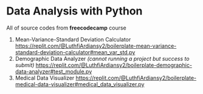 # Data Analysis with Python
All of source codes from **freecodecamp** course
1. Mean-Variance-Standard Deviation Calculator
https://replit.com/@LuthfiArdiansy2/boilerplate-mean-variance-standard-deviation-calculator#mean_var_std.py
2. Demographic Data Analyzer _(cannot running a project but success to submit)_
https://replit.com/@LuthfiArdiansy2/boilerplate-demographic-data-analyzer#test_module.py
3. Medical Data Visualizer
https://replit.com/@LuthfiArdiansy2/boilerplate-medical-data-visualizer#medical_data_visualizer.py
